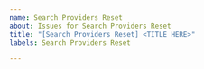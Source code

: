 ```yaml
---
name: Search Providers Reset
about: Issues for Search Providers Reset
title: "[Search Providers Reset] <TITLE HERE>"
labels: Search Providers Reset

---
```

